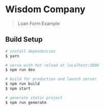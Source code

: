 # Wisdom Company

> Loan Form Example

## Build Setup

``` bash
# install dependencies
$ yarn

# serve with hot reload at localhost:3000
$ npm run dev

# build for production and launch server
$ npm run build
$ npm start

# generate static project
$ npm run generate
```


